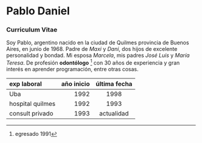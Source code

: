 # Pablo Daniel 
### Curriculum Vitae
Soy Pablo, argentino nacido en la ciudad de Quilmes provincia de Buenos Aires,
en junio  de 1968.
Padre de *Maxi* y *Dani*, dos hijos de excelente personalidad y bondad. 
Mi esposa *Marcela*, mis padres *José Luis* y *María Teresa*.
De profesión **odontólogo** [^1] con 30 años de experiencia y gran interés en aprender programación, entre otras cosas.
[^1]:egresado 1991

| exp laboral | año inicio | última fecha |
| :----------- | -------:| :---------: |
| Uba | 1992 | 1998 |
| hospital quilmes | 1992 |1993 |
| consult privado | 1993 | actualidad |
